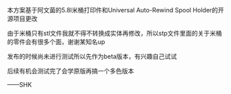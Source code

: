 本方案基于阿文菌的5.8l米桶打印件和Universal Auto-Rewind Spool Holder的开源项目更改

由于米桶只有stl文件我就不得不转换成实体再修改，所以stp文件里面的关于米桶的零件会有很多个面，谢谢某知名up

发布的时候尚未进行测试所以先作为beta版本，有兴趣自己试试

后续有机会测试完了会学原版再搞一个多色版本

——SHK